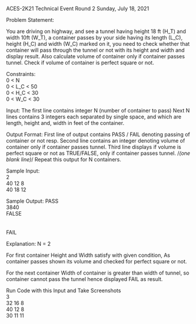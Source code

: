 ACES-2K21 Technical Event
Round 2
Sunday, July 18, 2021

Problem Statement:

You are driving on highway, and see a tunnel having height 18 ft (H_T) and width 10ft (W_T), a container passes by your side having its length (L_C), height (H_C) and width (W_C) marked on it, you need to check whether that container will pass through the tunnel or not with its height and width and display result.
Also calculate volume of container only if container passes tunnel.
Check if volume of container is perfect square or not.

Constraints:<br>
0  < N <br>
0  <  L_C <  50 <br>
0  <  H_C <  30 <br>
0  <  W_C <  30<br>

Input:
The first line contains integer N (number of container to pass) 
Next N lines contains 3 integers each separated by single space, and which are length, height and, width in feet of the container.

Output Format:
First line of output contains PASS / FAIL denoting passing of container or not resp.
Second line contains an integer denoting volume of container only if container passes tunnel.
Third line displays if volume is perfect square or not as TRUE/FALSE, only if container passes tunnel.
/*(one blank line)*/
Repeat this output for N containers.

Sample Input:<br>
2<br>
40 12 8<br>
40 18 12<br>

Sample Output:
PASS<br>
3840<br>
FALSE<br>
<br><br>
FAIL<br>






Explanation:
N = 2<br>

For first container
Height and Width satisfy with given condition, As container passes shown its volume and checked for perfect square or not.

For the next container 
Width of container is greater than width of tunnel, so container cannot pass the tunnel hence displayed FAIL as result.

Run Code with this Input and Take Screenshots<br>
3<br>
32 16 8<br>
40 12 8<br>
30 11 11<br>
